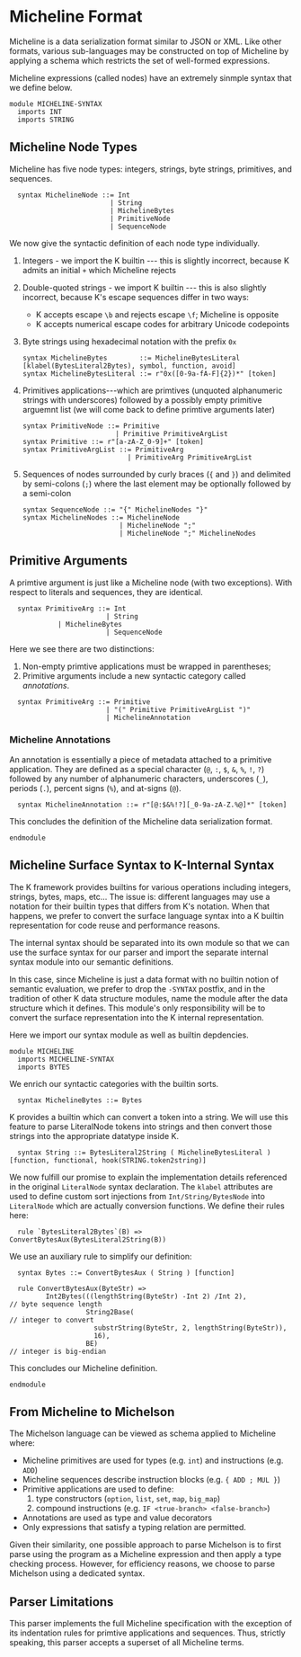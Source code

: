 # Micheline Format

Micheline is a data serialization format similar to JSON or XML. Like other
formats, various sub-languages may be constructed on top of Micheline by
applying a schema which restricts the set of well-formed expressions.

Micheline expressions (called nodes) have an extremely sinmple syntax that we
define below.

```k
module MICHELINE-SYNTAX
  imports INT
  imports STRING
```

## Micheline Node Types

Micheline has five node types: integers, strings, byte strings, primitives,
and sequences.

```k
  syntax MichelineNode ::= Int
                         | String
                         | MichelineBytes
                         | PrimitiveNode
                         | SequenceNode
```

We now give the syntactic definition of each node type individually.

1.  Integers - we import the K builtin --- this is slightly incorrect, because K
    admits an initial `+` which Micheline rejects

2.  Double-quoted strings - we import K builtin --- this is also slightly
    incorrect, because K's escape sequences differ in two ways:
    - K accepts escape `\b` and rejects escape `\f`; Micheline is opposite
    - K accepts numerical escape codes for arbitrary Unicode codepoints

3.  Byte strings using hexadecimal notation with the prefix `0x`

    ```k
    syntax MichelineBytes        ::= MichelineBytesLiteral  [klabel(BytesLiteral2Bytes), symbol, function, avoid]
    syntax MichelineBytesLiteral ::= r"0x([0-9a-fA-F]{2})*" [token]
    ```

4.  Primitives applications---which are primtives (unquoted alphanumeric strings
    with underscores) followed by a possibly empty primitive arguemnt list (we
    will come back to define primtive arguments later)

    ```k
    syntax PrimitiveNode ::= Primitive
                           | Primitive PrimitiveArgList
    syntax Primitive ::= r"[a-zA-Z_0-9]+" [token]
    syntax PrimitiveArgList ::= PrimitiveArg
                              | PrimitiveArg PrimitiveArgList
    ```

5.  Sequences of nodes surrounded by curly braces (`{` and `}`) and
    delimited by semi-colons (`;`) where the last element may be
    optionally followed by a semi-colon

    ```k
    syntax SequenceNode ::= "{" MichelineNodes "}"
    syntax MichelineNodes ::= MichelineNode
                            | MichelineNode ";"
                            | MichelineNode ";" MichelineNodes
    ```

## Primitive Arguments

A primtive argument is just like a Micheline node (with two exceptions). With
respect to literals and sequences, they are identical.

```k
  syntax PrimitiveArg ::= Int
                        | String
			| MichelineBytes
                        | SequenceNode
```

Here we see there are two distinctions:
1. Non-empty primtive applications must be wrapped in parentheses;
2. Primitive arguments include a new syntactic category called _annotations_.

```k
  syntax PrimitiveArg ::= Primitive
                        | "(" Primitive PrimitiveArgList ")"
                        | MichelineAnnotation
```

### Micheline Annotations

An annotation is essentially a piece of metadata attached to a primitive
application. They are defined as a special character (`@`, `:`, `$`, `&`, `%`,
`!`, `?`) followed by any number of alphanumeric characters, underscores (`_`),
periods (`.`), percent signs (`%`), and at-signs (`@`).

```k
  syntax MichelineAnnotation ::= r"[@:$&%!?][_0-9a-zA-Z.%@]*" [token]
```

This concludes the definition of the Micheline data serialization format.

```k
endmodule
```

## Micheline Surface Syntax to K-Internal Syntax

The K framework provides builtins for various operations including integers,
strings, bytes, maps, etc... The issue is: different languages may use a
notation for their builtin types that differs from K's notation. When that
happens, we prefer to convert the surface language syntax into a K builtin
representation for code reuse and performance reasons.

The internal syntax should be separated into its own module so that we can
use the surface syntax for our parser and import the separate internal
syntax module into our semantic definitions.

In this case, since Micheline is just a data format with no builtin notion
of semantic evaluation, we prefer to drop the `-SYNTAX` postfix, and in
the tradition of other K data structure modules, name the module after the
data structure which it defines. This module's only responsibility will be
to convert the surface representation into the K internal representation.

Here we import our syntax module as well as builtin depdencies.

```k
module MICHELINE
  imports MICHELINE-SYNTAX
  imports BYTES
```

We enrich our syntactic categories with the builtin sorts.

```k
  syntax MichelineBytes ::= Bytes
```

K provides a builtin which can convert a token into a string. We will use this
feature to parse LiteralNode tokens into strings and then convert those strings
into the appropriate datatype inside K.

```k
  syntax String ::= BytesLiteral2String ( MichelineBytesLiteral ) [function, functional, hook(STRING.token2string)]
```

We now fulfill our promise to explain the implementation details referenced in
the original `LiteralNode` syntax declaration. The `klabel` attributes are used
to define custom sort injections from `Int/String/BytesNode` into `LiteralNode`
which are actually conversion functions. We define their rules here:

```k
  rule `BytesLiteral2Bytes`(B) => ConvertBytesAux(BytesLiteral2String(B))
```

We use an auxiliary rule to simplify our definition:

```k
  syntax Bytes ::= ConvertBytesAux ( String ) [function]

  rule ConvertBytesAux(ByteStr) =>
         Int2Bytes(((lengthString(ByteStr) -Int 2) /Int 2),           // byte sequence length
                   String2Base(                                       // integer to convert
                     substrString(ByteStr, 2, lengthString(ByteStr)),
                     16),
                   BE)                                                // integer is big-endian
```

This concludes our Micheline definition.

```k
endmodule
```

## From Micheline to Michelson

The Michelson language can be viewed as schema applied to Micheline where:

-   Micheline primitives are used for types (e.g. `int`) and instructions
    (e.g. `ADD`)
-   Micheline sequences describe instruction blocks (e.g. `{ ADD ; MUL }`)
-   Primitive applications are used to define:
    1. type constructors (`option`, `list`, `set`, `map`, `big_map`)
    2. compound instructions (e.g. `IF <true-branch> <false-branch>`)
-   Annotations are used as type and value decorators
-   Only expressions that satisfy a typing relation are permitted.

Given their similarity, one possible approach to parse Michelson is to first
parse using the program as a Micheline expression and then apply a type
checking process. However, for efficiency reasons, we choose to parse Michelson
using a dedicated syntax.

## Parser Limitations

This parser implements the full Micheline specification with the exception of
its indentation rules for primtive applications and sequences. Thus, strictly
speaking, this parser accepts a superset of all Micheline terms.
